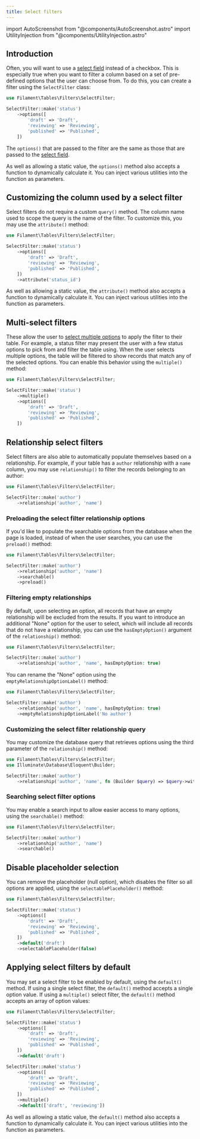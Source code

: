 ```yaml
---
title: Select filters
---
```

import AutoScreenshot from "@components/AutoScreenshot.astro"
import UtilityInjection from "@components/UtilityInjection.astro"

## Introduction

Often, you will want to use a [select field](../../forms/fields/select) instead of a checkbox. This is especially true when you want to filter a column based on a set of pre-defined options that the user can choose from. To do this, you can create a filter using the `SelectFilter` class:

```php
use Filament\Tables\Filters\SelectFilter;

SelectFilter::make('status')
    ->options([
        'draft' => 'Draft',
        'reviewing' => 'Reviewing',
        'published' => 'Published',
    ])
```

The `options()` that are passed to the filter are the same as those that are passed to the [select field](../../forms/fields/select).

<UtilityInjection set="tableFilters" version="4.x">As well as allowing a static value, the `options()` method also accepts a function to dynamically calculate it. You can inject various utilities into the function as parameters.</UtilityInjection>

## Customizing the column used by a select filter

Select filters do not require a custom `query()` method. The column name used to scope the query is the name of the filter. To customize this, you may use the `attribute()` method:

```php
use Filament\Tables\Filters\SelectFilter;

SelectFilter::make('status')
    ->options([
        'draft' => 'Draft',
        'reviewing' => 'Reviewing',
        'published' => 'Published',
    ])
    ->attribute('status_id')
```

<UtilityInjection set="tableFilters" version="4.x">As well as allowing a static value, the `attribute()` method also accepts a function to dynamically calculate it. You can inject various utilities into the function as parameters.</UtilityInjection>

## Multi-select filters

These allow the user to [select multiple options](../../forms/select#multi-select) to apply the filter to their table. For example, a status filter may present the user with a few status options to pick from and filter the table using. When the user selects multiple options, the table will be filtered to show records that match any of the selected options. You can enable this behavior using the `multiple()` method:

```php
use Filament\Tables\Filters\SelectFilter;

SelectFilter::make('status')
    ->multiple()
    ->options([
        'draft' => 'Draft',
        'reviewing' => 'Reviewing',
        'published' => 'Published',
    ])
```

## Relationship select filters

Select filters are also able to automatically populate themselves based on a relationship. For example, if your table has a `author` relationship with a `name` column, you may use `relationship()` to filter the records belonging to an author:

```php
use Filament\Tables\Filters\SelectFilter;

SelectFilter::make('author')
    ->relationship('author', 'name')
```

### Preloading the select filter relationship options

If you'd like to populate the searchable options from the database when the page is loaded, instead of when the user searches, you can use the `preload()` method:

```php
use Filament\Tables\Filters\SelectFilter;

SelectFilter::make('author')
    ->relationship('author', 'name')
    ->searchable()
    ->preload()
```

### Filtering empty relationships

By default, upon selecting an option, all records that have an empty relationship will be excluded from the results. If you want to introduce an additional "None" option for the user to select, which will include all records that do not have a relationship, you can use the `hasEmptyOption()` argument of the `relationship()` method:

```php
use Filament\Tables\Filters\SelectFilter;

SelectFilter::make('author')
    ->relationship('author', 'name', hasEmptyOption: true)
```

You can rename the "None" option using the `emptyRelationshipOptionLabel()` method:

```php
use Filament\Tables\Filters\SelectFilter;

SelectFilter::make('author')
    ->relationship('author', 'name', hasEmptyOption: true)
    ->emptyRelationshipOptionLabel('No author')
```

### Customizing the select filter relationship query

You may customize the database query that retrieves options using the third parameter of the `relationship()` method:

```php
use Filament\Tables\Filters\SelectFilter;
use Illuminate\Database\Eloquent\Builder;

SelectFilter::make('author')
    ->relationship('author', 'name', fn (Builder $query) => $query->withTrashed())
```

### Searching select filter options

You may enable a search input to allow easier access to many options, using the `searchable()` method:

```php
use Filament\Tables\Filters\SelectFilter;

SelectFilter::make('author')
    ->relationship('author', 'name')
    ->searchable()
```

## Disable placeholder selection

You can remove the placeholder (null option), which disables the filter so all options are applied, using the `selectablePlaceholder()` method:

```php
use Filament\Tables\Filters\SelectFilter;

SelectFilter::make('status')
    ->options([
        'draft' => 'Draft',
        'reviewing' => 'Reviewing',
        'published' => 'Published',
    ])
    ->default('draft')
    ->selectablePlaceholder(false)
```

## Applying select filters by default

You may set a select filter to be enabled by default, using the `default()` method. If using a single select filter, the `default()` method accepts a single option value. If using a `multiple()` select filter, the `default()` method accepts an array of option values:

```php
use Filament\Tables\Filters\SelectFilter;

SelectFilter::make('status')
    ->options([
        'draft' => 'Draft',
        'reviewing' => 'Reviewing',
        'published' => 'Published',
    ])
    ->default('draft')

SelectFilter::make('status')
    ->options([
        'draft' => 'Draft',
        'reviewing' => 'Reviewing',
        'published' => 'Published',
    ])
    ->multiple()
    ->default(['draft', 'reviewing'])
```

<UtilityInjection set="tableFilters" version="4.x">As well as allowing a static value, the `default()` method also accepts a function to dynamically calculate it. You can inject various utilities into the function as parameters.</UtilityInjection>

